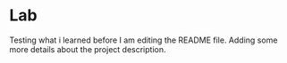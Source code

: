 # Lab
Testing what i learned before
I am editing the README file. Adding some more details about the project description.
